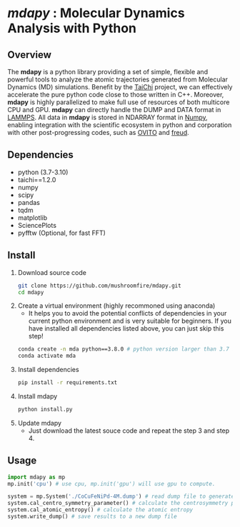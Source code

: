 # *mdapy* : Molecular Dynamics Analysis with Python
## Overview
The **mdapy** is a python library providing a set of simple, flexible and powerful tools to analyze the atomic trajectories generated from Molecular Dynamics (MD) simulations. Benefit by the [TaiChi](https://github.com/taichi-dev/taichi) project, we can effectively accelerate the pure python code close to those written in C++. Moreover, **mdapy** is highly parallelized to make full use of resources of both multicore CPU and GPU. **mdapy** can directly handle the DUMP and DATA format in [LAMMPS](https://www.lammps.org/). All data in **mdapy** is stored in NDARRAY format in [Numpy](https://numpy.org/), enabling integration with the scientific ecosystem in python and corporation with other post-progressing codes, such as [OVITO](https://www.ovito.org/) and [freud](https://github.com/glotzerlab/freud). 
## Dependencies
- python (3.7-3.10)
- taichi==1.2.0
- numpy
- scipy
- pandas
- tqdm
- matplotlib
- SciencePlots
- pyfftw (Optional, for fast FFT)
## Install
1. Download source code
   ```bash
   git clone https://github.com/mushroomfire/mdapy.git
   cd mdapy 
   ```
2. Create a virtual environment (highly recommoned using anaconda)
   - It helps you to avoid the potential conflicts of dependencies in your current python environment and is very suitable for beginners. If you have installed all dependencies listed above, you can just skip this step!
   ```bash
   conda create -n mda python==3.8.0 # python version larger than 3.7 and lower than 3.11 is okay.
   conda activate mda
   ```
3. Install dependencies
    ```bash
   pip install -r requirements.txt
   ```
4. Install mdapy
   ```python
   python install.py
   ```
5. Update mdapy
   - Just download the latest souce code and repeat the step 3 and step 4.

## Usage
```python
import mdapy as mp
mp.init('cpu') # use cpu, mp.init('gpu') will use gpu to compute.

system = mp.System('./CoCuFeNiPd-4M.dump') # read dump file to generate a system class
system.cal_centro_symmetry_parameter() # calculate the centrosymmetry parameters
system.cal_atomic_entropy() # calculate the atomic entropy
system.write_dump() # save results to a new dump file
```
